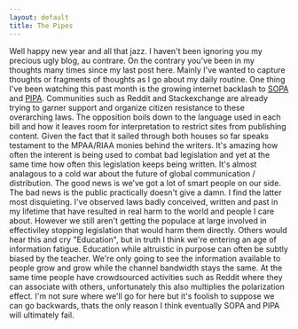 ```yaml
---
layout: default
title: The Pipes
---
```



Well happy new year and all that jazz. I haven't been ignoring you my precious ugly blog, au contrare. On the contrary
you've been in my thoughts many times since my last post here. Mainly I've wanted to capture thoughts or fragments of
thoughts as I go about my daily routine. One thing I've been watching this past month is the growing internet backlash
to [SOPA](http://http://en.wikipedia.org/wiki/SOPA) and [PIPA](http://http://en.wikipedia.org/wiki/PROTECT_IP_Act). 
Communities such as Reddit and Stackexchange are already trying to garner support and organize citizen resistance to these overarching laws. 
The opposition boils down to the language used in each bill and how it leaves room for interpretation to restrict sites from publishing content. 
Given the fact that it sailed through both houses so far speaks testament to the MPAA/RIAA monies behind the writers.
It's amazing how often the interent is being used to combat bad legislation and yet at the same time how often this legislation keeps being written. 
It's almost analagous to a cold war about the future of global communication / distribution. The good news is we've got a lot of smart people on our side. 
The bad news is the public practically doesn't give a damn. I find the latter most disquieting. I've observed laws badly conceived, written and past in my lifetime that 
have resulted in real harm to the world and people I care about. However we still aren't getting the populace at large involved in effectiviley stopping legislation that would harm them directly. Others would hear this and cry "Education", but in truth I think we're entering an age of information fatigue.
Education while altruistic in purpose can often be subtly biased by the teacher. We're only going to see the information available to people grow and grow while the channel bandwidth stays the same. 
At the same time people have crowdsourced activities such as Reddit where they can associate with others, unfortunately this also multiplies the polarization effect. I'm not sure where we'll go for here but it's foolish to suppose we can go backwards, thats the only reason I think eventually SOPA and PIPA will ultimately fail.  

